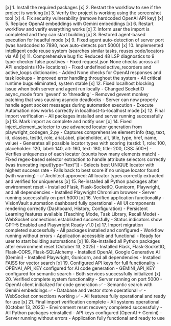 [x] 1. Install the required packages
[x] 2. Restart the workflow to see if the project is working
[x] 3. Verify the project is working using the screenshot tool
[x] 4. Fix security vulnerability (remove hardcoded OpenAI API key)
[x] 5. Replace OpenAI embeddings with Gemini embeddings
[x] 6. Restart workflow and verify everything works
[x] 7. Inform user the import is completed and they can start building
[x] 8. Restored agent-based execution for headful mode
[x] 9. Fixed agent auto-detection of server port (was hardcoded to 7890, now auto-detects port 5000)
[x] 10. Implemented intelligent code reuse system (searches similar tasks, reuses code/locators via AI)
[x] 11. Comprehensive bug fix: Reduced 48 LSP diagnostics to 9 type-checker false positives
    - Fixed request.json None checks across all API endpoints (10+ locations)
    - Fixed undefined active_recorders and active_loops dictionaries
    - Added None checks for OpenAI responses and task lookups
    - Improved error handling throughout the system
    - All critical runtime bugs eliminated, system stable
[x] 12. Fixed localhost blocking issue when both server and agent run locally
    - Changed SocketIO async_mode from 'gevent' to 'threading'
    - Removed gevent monkey patching that was causing asyncio deadlocks
    - Server can now properly handle agent socket messages during automation execution
    - Execute Automation now works correctly in localhost-to-localhost mode
[x] 12. Final import verification - All packages installed and server running successfully
[x] 13. Mark import as complete and notify user
[x] 14. Fixed inject_element_selector to use advanced locator generation from playwright_codegen_2.py
    - Captures comprehensive element info (tag, text, id, classes, testId, role, ariaLabel, placeholder, alt, title, type, href, name, value)
    - Generates all possible locator types with scoring (testid: 1, role: 100, placeholder: 120, label: 140, alt: 160, text: 180, title: 200, CSS: 500+)
    - Verifies uniqueness of each locator (counts how many elements match)
    - Fixed regex-based selector extraction to handle attribute selectors correctly (was truncating input[type="text"])
    - Selects best UNIQUE locator with highest success rate
    - Falls back to best score if no unique locator found (with warning)
    - ✅ Architect approved: All locator types correctly extracted and verified for uniqueness
[x] 15. Re-installed all Python packages after environment reset
    - Installed Flask, Flask-SocketIO, Gunicorn, Playwright, and all dependencies
    - Installed Playwright Chromium browser
    - Server running successfully on port 5000
[x] 16. Verified application functionality
    - VisionVault automation dashboard fully operational
    - All UI components rendering correctly (Dashboard, History, Configuration)
    - Persistent Learning features available (Teaching Mode, Task Library, Recall Mode)
    - WebSocket connections established successfully
    - Status indicators show GPT-5 Enabled and Playwright Ready v1.0
[x] 17. Import migration completed successfully
    - All packages installed and configured
    - Workflow running without errors
    - Application accessible and functional
    - Ready for user to start building automations
[x] 18. Re-installed all Python packages after environment reset (October 13, 2025)
    - Installed Flask, Flask-SocketIO, Flask-CORS, Flask-SQLAlchemy
    - Installed OpenAI, Google Generative AI (Gemini)
    - Installed Playwright, Gunicorn, and all dependencies
    - Installed FAISS for vector search
[x] 19. Configured API keys for full functionality
    - OPENAI_API_KEY configured for AI code generation
    - GEMINI_API_KEY configured for semantic search
    - Both services successfully initialized
[x] 20. Verified complete system functionality
    - Server running on port 5000
    - OpenAI client initialized for code generation ✅
    - Semantic search with Gemini embeddings ✅
    - Database and vector store operational ✅
    - WebSocket connections working ✅
    - All features fully operational and ready for use
[x] 21. Final import verification complete - All systems operational (October 13, 2025)
    - Environment reset recovery completed successfully
    - All Python packages reinstalled
    - API keys configured (OpenAI + Gemini)
    - Server running without errors
    - Application fully functional and ready to use
